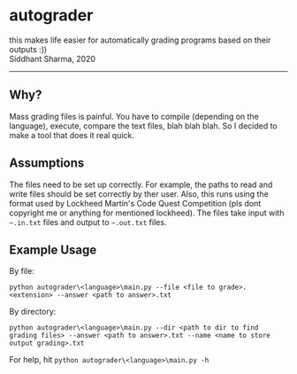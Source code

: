 # autograder
this makes life easier for automatically grading programs based on their outputs :))  
Siddhant Sharma, 2020
***

## Why?
Mass grading files is painful. You have to compile (depending on the language), execute, compare the text files, blah blah blah. So I decided to make a tool that does it real quick.

## Assumptions
The files need to be set up correctly. For example, the paths to read and write files should be set correctly by ther user. Also, this runs using the format used by Lockheed Martin's Code Quest Competition (pls dont copyright me or anything for mentioned lockheed). The files take input with `~.in.txt` files and output to `~.out.txt` files.

## Example Usage
By file:
```
python autograder\<language>\main.py --file <file to grade>.<extension> --answer <path to answer>.txt
```

By directory:
```
python autograder\<language>\main.py --dir <path to dir to find grading files> --answer <path to answer>.txt --name <name to store output grading>.txt
```
For help, hit `python autograder\<language>\main.py -h`
